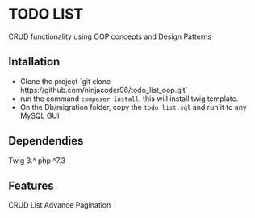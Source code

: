 # <h1>TODO LIST</h1>
CRUD functionality using OOP concepts and Design Patterns

<h2> Intallation </h2>
<ul>
<li>Clone the project `git clone https://github.com/ninjacoder96/todo_list_oop.git`</li>
<li>run the command <code>composer install</code>, this will install twig template.</li>
<li>On the Db/migration folder, copy the <code>todo_list.sql</code> and run it to any MySQL GUI </li>
</ul>

<h2>Dependendies</h2>
Twig 3.^
php ^7.3

<h2>Features</h2>
CRUD List
Advance Pagination









